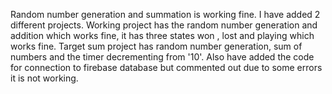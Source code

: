 Random number generation and summation is working fine. I have added 2 different projects. Working project has the random number generation and addition which works fine, it has three states won , lost and playing which works fine. Target sum project has random number generation, sum of numbers and the timer decrementing from '10'. Also have added the code for connection to firebase database but commented out due to some errors it is not working.
